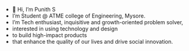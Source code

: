 - 👋 Hi, I’m Punith S
- I’m Student @ ATME college of Engineering, Mysore.
- I’m Tech enthusiast, inquisitive and growth-oriented problem solver, 
- interested in using technology and design 
- to build high-impact products 
- that enhance the quality of our lives and drive social innovation.



